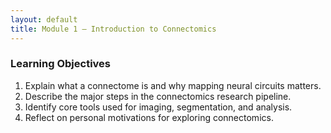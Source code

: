 ```yaml
---
layout: default
title: Module 1 – Introduction to Connectomics
---
```


### Learning Objectives

1. Explain what a connectome is and why mapping neural circuits matters.
2. Describe the major steps in the connectomics research pipeline.
3. Identify core tools used for imaging, segmentation, and analysis.
4. Reflect on personal motivations for exploring connectomics.
